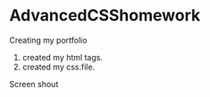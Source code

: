 # AdvancedCSShomework

Creating my portfolio 

1) created my html tags.
2) created my css.file.

Screen shout 
<imge src= "./image/WafaPortfilio"> 



